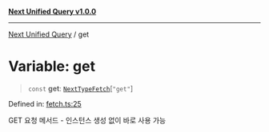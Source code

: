 [**Next Unified Query v1.0.0**](../README.md)

***

[Next Unified Query](../globals.md) / get

# Variable: get

> `const` **get**: [`NextTypeFetch`](../interfaces/NextTypeFetch.md)\[`"get"`\]

Defined in: [fetch.ts:25](https://github.com/newExpand/next-unified-query/blob/main/packages/core/src/fetch.ts#L25)

GET 요청 메서드 - 인스턴스 생성 없이 바로 사용 가능

